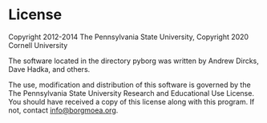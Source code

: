 # License
Copyright 2012-2014 The Pennsylvania State University, Copyright 2020 Cornell University

The software located in the directory pyborg was written by Andrew Dircks, Dave Hadka, and others.

The use, modification and distribution of this software is governed by the The Pennsylvania State University Research and Educational Use License. You should have received a copy of this license along with this program. If not, contact info@borgmoea.org.
